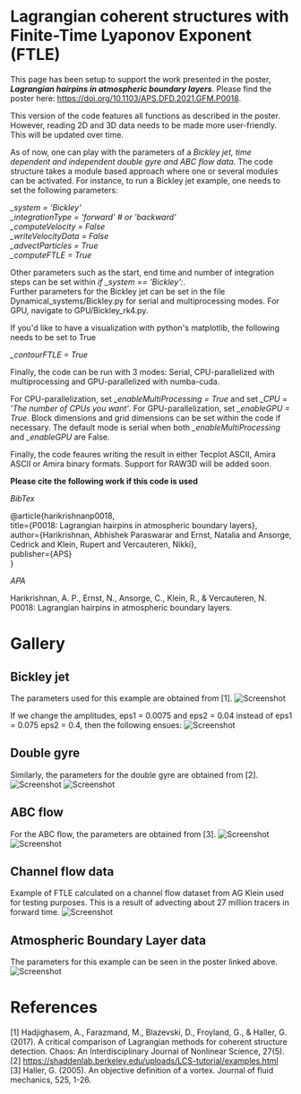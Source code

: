 # Lagrangian coherent structures with Finite-Time Lyaponov Exponent (FTLE)

This page has been setup to support the work presented in the poster, **_Lagrangian hairpins in atmospheric boundary layers_**. Please find the poster here: https://doi.org/10.1103/APS.DFD.2021.GFM.P0018.

This version of the code features all functions as described in the poster. However, reading 2D and 3D data needs to be made more user-friendly. This will be updated over time. 

As of now, one can play with the parameters of a _Bickley jet, time dependent and independent double gyre and ABC flow data_. The code structure takes a module based approach where one or several modules can be activated. For instance, to run a Bickley jet example, one needs to set the following parameters:

_\_system = 'Bickley'_\
_\_integrationType = 'forward' # or 'backward'_\
_\_computeVelocity = False_\
_\_writeVelocityData = False_\
_\_advectParticles = True_\
_\_computeFTLE = True_

Other parameters such as the start, end time and number of integration steps can be set within _if \_system == 'Bickley':_.\
Further parameters for the Bickley jet can be set in the file Dynamical_systems/Bickley.py for serial and multiprocessing modes. For GPU, navigate to GPU/Bickley_rk4.py.

If you'd like to have a visualization with python's matplotlib, the following needs to be set to True

_\_contourFTLE = True_

Finally, the code can be run with 3 modes: Serial, CPU-parallelized with multiprocessing and GPU-parallelized with numba-cuda. 

For CPU-parallelization, set _\_enableMultiProcessing = True_ and set _\_CPU = 'The number of CPUs you want'_.
For GPU-parallelization, set _\_enableGPU = True_. Block dimensions and grid dimensions can be set within the code if necessary. 
The default mode is serial when both _\_enableMultiProcessing_ and _\_enableGPU_ are False. 

Finally, the code feaures writing the result in either Tecplot ASCII, Amira ASCII or Amira binary formats. Support for RAW3D will be added soon. 

**Please cite the following work if this code is used**

_BibTex_

@article{harikrishnanp0018,\
  title={P0018: Lagrangian hairpins in atmospheric boundary layers},\
  author={Harikrishnan, Abhishek Paraswarar and Ernst, Natalia and Ansorge, Cedrick and Klein, Rupert and Vercauteren, Nikki},\
  publisher={APS}\
}

_APA_

Harikrishnan, A. P., Ernst, N., Ansorge, C., Klein, R., & Vercauteren, N. P0018: Lagrangian hairpins in atmospheric boundary layers.

# Gallery

## Bickley jet
The parameters used for this example are obtained from [1]. 
![Screenshot](Plots/Bickley_perturbed.png)

If we change the amplitudes, eps1 = 0.0075 and eps2 = 0.04 instead of eps1 = 0.075 eps2 = 0.4, then the following ensues:
![Screenshot](Plots/Bickley_steady.png)

## Double gyre
Similarly, the parameters for the double gyre are obtained from [2].
![Screenshot](Plots/Time_dependent_gyre.png)
![Screenshot](Plots/Time_independent_gyre.png)

## ABC flow
For the ABC flow, the parameters are obtained from [3].
![Screenshot](Plots/ABC_slice.png)</br>
![Screenshot](Plots/ABC_3D.png)

## Channel flow data
Example of FTLE calculated on a channel flow dataset from AG Klein used for testing purposes. This is a result of advecting about 27 million tracers in forward time. 
![Screenshot](Plots/Channel_flow.png)

## Atmospheric Boundary Layer data
The parameters for this example can be seen in the poster linked above.
![Screenshot](Plots/ABL.png)

# References
[1] Hadjighasem, A., Farazmand, M., Blazevski, D., Froyland, G., & Haller, G. (2017). A critical comparison of Lagrangian methods for coherent structure detection. Chaos: An Interdisciplinary Journal of Nonlinear Science, 27(5). </br>
[2] https://shaddenlab.berkeley.edu/uploads/LCS-tutorial/examples.html</br>
[3] Haller, G. (2005). An objective definition of a vortex. Journal of fluid mechanics, 525, 1-26.
